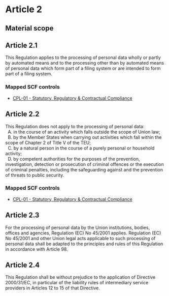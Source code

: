 # Article 2
## Material scope

## Article 2.1
This Regulation applies to the processing of personal data wholly or partly by automated means and to the processing other than by automated means of personal data which form part of a filing system or are intended to form part of a filing system.

### Mapped SCF controls
- [CPL-01 - Statutory, Regulatory & Contractual Compliance](../scf/cpl-01-statutory,regulatory&contractualcompliance.md)
## Article 2.2
This Regulation does not apply to the processing of personal data:  
&nbsp; A. in the course of an activity which falls outside the scope of Union law;  
&nbsp; B. by the Member States when carrying out activities which fall within the scope of Chapter 2 of Title V of the TEU;  
&nbsp; C. by a natural person in the course of a purely personal or household activity;  
&nbsp; D. by competent authorities for the purposes of the prevention, investigation, detection or prosecution of criminal offences or the execution of criminal penalties, including the safeguarding against and the prevention of threats to public security.

### Mapped SCF controls
- [CPL-01 - Statutory, Regulatory & Contractual Compliance](../scf/cpl-01-statutory,regulatory&contractualcompliance.md)
## Article 2.3
For the processing of personal data by the Union institutions, bodies, offices and agencies, Regulation (EC) No 45/2001 applies. Regulation (EC) No 45/2001 and other Union legal acts applicable to such processing of personal data shall be adapted to the principles and rules of this Regulation in accordance with Article 98.

## Article 2.4
This Regulation shall be without prejudice to the application of Directive 2000/31/EC, in particular of the liability rules of intermediary service providers in Articles 12 to 15 of that Directive.
